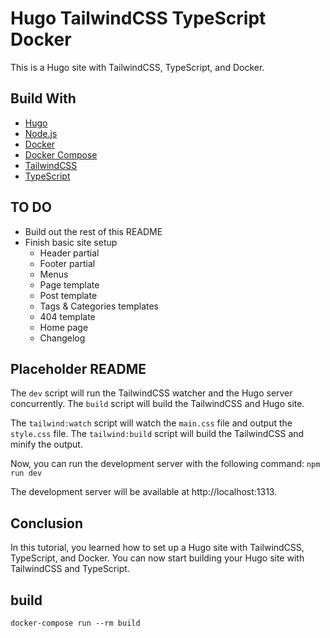 # Hugo TailwindCSS TypeScript Docker

This is a Hugo site with TailwindCSS, TypeScript, and Docker.

## Build With

- [Hugo](https://gohugo.io/)
- [Node.js](https://nodejs.org/)
- [Docker](https://www.docker.com/)
- [Docker Compose](https://docs.docker.com/compose/)
- [TailwindCSS](https://tailwindcss.com/)
- [TypeScript](https://www.typescriptlang.org/)

## TO DO
- Build out the rest of this README
- Finish basic site setup
  - Header partial
  - Footer partial
  - Menus
  - Page template
  - Post template
  - Tags & Categories templates
  - 404 template
  - Home page
  - Changelog

## Placeholder README

 The `dev` script will run the TailwindCSS watcher and the Hugo server concurrently. The `build` script will build the TailwindCSS and Hugo site.

 The `tailwind:watch` script will watch the `main.css` file and output the `style.css` file. The `tailwind:build` script will build the TailwindCSS and minify the output.

 Now, you can run the development server with the following command:
 `npm run dev`

 The development server will be available at  http://localhost:1313.

 ## Conclusion

 In this tutorial, you learned how to set up a Hugo site with TailwindCSS, TypeScript, and Docker. 
 You can now start building your Hugo site with TailwindCSS and TypeScript.


## build
 `docker-compose run --rm build`
